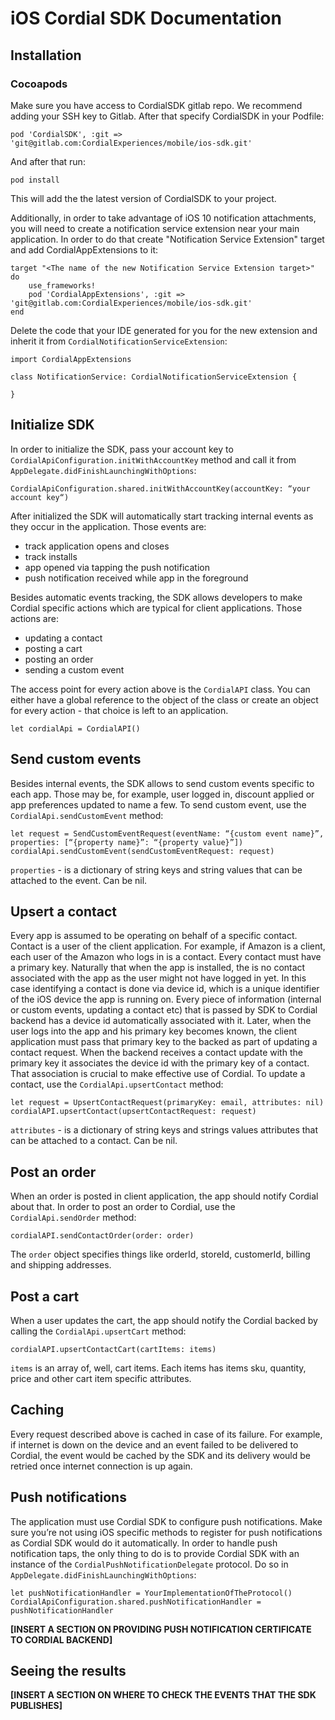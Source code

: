 # iOS Cordial SDK Documentation

## Installation

### Cocoapods

Make sure you have access to CordialSDK gitlab repo. We recommend adding your SSH key to Gitlab. After that specify CordialSDK in your Podfile:

```
pod 'CordialSDK', :git => 'git@gitlab.com:CordialExperiences/mobile/ios-sdk.git'
```

And after that run:

```
pod install
```

This will add the the latest version of CordialSDK to your project.

Additionally, in order to take advantage of iOS 10 notification attachments, you will need to create a notification service extension near your main application. In order to do that create "Notification Service Extension" target and add CordialAppExtensions to it:

```
target "<The name of the new Notification Service Extension target>" do  
    use_frameworks!
    pod 'CordialAppExtensions', :git => 'git@gitlab.com:CordialExperiences/mobile/ios-sdk.git'  
end
```

Delete the code that your IDE generated for you for the new extension and inherit it from `CordialNotificationServiceExtension`:  

```
import CordialAppExtensions  
  
class NotificationService: CordialNotificationServiceExtension {  
  
}
```

## Initialize SDK
In order to initialize the SDK, pass your account key to `CordialApiConfiguration.initWithAccountKey` method and call it from `AppDelegate.didFinishLaunchingWithOptions`:

`CordialApiConfiguration.shared.initWithAccountKey(accountKey: “your account key“)`

After initialized the SDK will automatically start tracking internal events as they occur in the application. Those events are:
- track application opens and closes
- track installs
- app opened via tapping the push notification
- push notification received while app in the foreground

Besides automatic events tracking, the SDK allows developers to make Cordial specific actions which are typical for client applications. Those actions are:
- updating a contact
- posting a cart
- posting an order
- sending a custom event

The access point for every action above is the `CordialAPI` class. You can either have a global reference to the object of the class or create an object for every action - that choice is left to an application.

```
let cordialApi = CordialAPI()
```

## Send custom events
Besides internal events, the SDK allows to send custom events specific to each app. Those may be, for example, user logged in, discount applied or app preferences updated to name a few. To send custom event, use the `CordialApi.sendCustomEvent` method:

```
let request = SendCustomEventRequest(eventName: “{custom event name}”, properties: [“{property name}”: “{property value}”])  
cordialApi.sendCustomEvent(sendCustomEventRequest: request)
```

`properties` - is a dictionary of string keys and string values that can be attached to the event. Can be nil.

## Upsert a contact
Every app is assumed to be operating on behalf of a specific contact. Contact is a user of the client application. For example, if Amazon is a client, each user of the Amazon who logs in is a contact. Every contact must have a primary key. Naturally that when the app is installed, the is no contact associated with the app as the user might not have logged in yet. In this case identifying a contact is done via device id, which is a unique identifier of the iOS device the app is running on. Every piece of information (internal or custom events, updating a contact etc) that is passed by SDK to Cordial backend has a device id automatically associated with it. Later, when the user logs into the app and his primary key becomes known, the client application must pass that primary key to the backed as part of updating a contact request. When the backend receives a contact update with the primary key it associates the device id with the primary key of a contact. That association is crucial to make effective use of Cordial.
To update a contact, use the `CordialApi.upsertContact` method:

```
let request = UpsertContactRequest(primaryKey: email, attributes: nil)
cordialAPI.upsertContact(upsertContactRequest: request)
```

`attributes` - is a dictionary of string keys and strings values attributes that can be attached to a contact. Can be nil.

## Post an order
When an order is posted in client application, the app should notify Cordial about that. In order to post an order to Cordial, use the `CordialApi.sendOrder` method:

```
сordialAPI.sendContactOrder(order: order)
```

The `order` object specifies things like orderId, storeId, customerId, billing and shipping addresses. 

## Post a cart
When a user updates the cart, the app should notify the Cordial backed by calling the `CordialApi.upsertCart` method:

```
сordialAPI.upsertContactCart(cartItems: items)
```

`items` is an array of, well, cart items. Each items has items sku, quantity, price and other cart item specific attributes.

## Caching
Every request described above is cached in case of its failure. For example, if internet is down on the device and an event failed to be delivered to Cordial, the event would be cached by the SDK and its delivery would be retried once internet connection is up again.

## Push notifications
The application must use Cordial SDK to configure push notifications. Make sure you’re not using iOS specific methods to register for push notifications as Cordial SDK would do it automatically.  In order to handle push notification taps, the only thing to do is to provide Cordial SDK with an instance of the `CordialPushNotificationDelegate` protocol. Do so in `AppDelegate.didFinishLaunchingWithOptions`:

```
let pushNotificationHandler = YourImplementationOfTheProtocol()  
CordialApiConfiguration.shared.pushNotificationHandler = pushNotificationHandler
```

**[INSERT A SECTION ON PROVIDING PUSH NOTIFICATION CERTIFICATE TO CORDIAL BACKEND]**

## Seeing the results

**[INSERT A SECTION ON WHERE TO CHECK THE EVENTS THAT THE SDK PUBLISHES]**